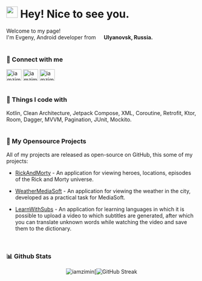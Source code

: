 <h1><img src="https://emojis.slackmojis.com/emojis/images/1531849430/4246/blob-sunglasses.gif?1531849430" width="30"/> Hey! Nice to see you.</h1>


<p>Welcome to my page! </br> I'm Evgeny, Android developer from <img src="https://www.svgrepo.com/show/401732/flag-for-russia.svg" width="13"/> <b>Ulyanovsk, Russia.</b>
<br>
<br>


<h3>🤙 Connect with me</h3>
<p align="left">
<a href="https://t.me/iamzimin" target="blank"><img align="center" src="https://www.svgrepo.com/show/452115/telegram.svg" alt="iamzimin" height="30" width="40" /></a>
<a href="https://instagram.com/iamzimin" target="blank"><img align="center" src="https://www.svgrepo.com/show/452229/instagram-1.svg" alt="iamzimin" height="30" width="40" /></a>
<a href="https://vk.com/iamzimin" target="blank"><img align="center" src="https://www.svgrepo.com/show/303449/vk-1-logo.svg" alt="iamzimin" height="30" width="40" /></a>
<br>
<br>


<h3>🔨 Things I code with</h3>
Kotlin, Clean Architecture, Jetpack Compose, XML, Coroutine, Retrofit, Ktor, Room, Dagger, MVVM, Pagination, JUnit, Mockito.
<br>
<br>


<h3>📝 My Opensource Projects</h3>
All of my projects are released as open-source on GitHub, this some of my projects:

- [RickAndMorty](https://github.com/iamzimin/RickAndMorty) - An application for viewing heroes, locations, episodes of the Rick and Morty universe.

- [WeatherMediaSoft](https://github.com/iamzimin/WeatherMediaSoft) - An application for viewing the weather in the city, developed as a practical task for MediaSoft.

- [LearnWithSubs](https://github.com/iamzimin/LearnWithSubs) - An application for learning languages in which it is possible to upload a video to which subtitles are generated, after which you can translate unknown words while watching the video and save them to the dictionary.
<br>



<h3>📊 Github Stats</h3>
  
<p align="center"> <img src="https://github-readme-stats.vercel.app/api?username=iamzimin&show_icons=true&theme=gotham" alt="iamzimin" 

[![GitHub Streak](http://github-readme-streak-stats.herokuapp.com?user=iamzimin&theme=dark&background=000000)

